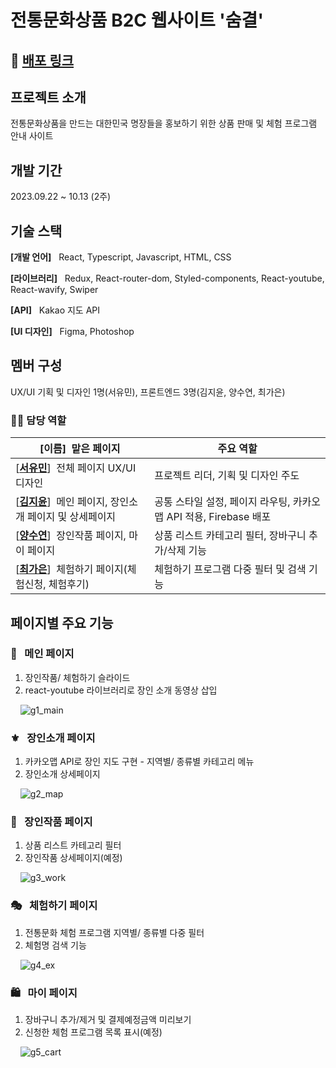 # 전통문화상품 B2C 웹사이트 '숨결'

## 🔗 [배포 링크](https://sumgyeol-25e36.firebaseapp.com/)

## 프로젝트 소개

전통문화상품을 만드는 대한민국 명장들을 홍보하기 위한 상품 판매 및 체험 프로그램 안내 사이트

## 개발 기간

2023.09.22 ~ 10.13 (2주)

## 기술 스택

**[개발 언어]** &nbsp;&nbsp;React, Typescript, Javascript, HTML, CSS

**[라이브러리]** &nbsp;&nbsp;Redux, React-router-dom, Styled-components, React-youtube, React-wavify, Swiper

**[API]** &nbsp;&nbsp;Kakao 지도 API

**[UI 디자인]** &nbsp;&nbsp;Figma, Photoshop

## 멤버 구성

UX/UI 기획 및 디자인 1명(서유민), 프론트엔드 3명(김지윤, 양수연, 최가은)

### 💁‍♀️ 담당 역할

| [이름]&nbsp;&nbsp;맡은 페이지                                                                       | 주요 역할                                                         |
| --------------------------------------------------------------------------------------------------- | ----------------------------------------------------------------- |
| [**[서유민](https://github.com/sennaseo)**]&nbsp;&nbsp;전체 페이지 UX/UI 디자인                     | 프로젝트 리더, 기획 및 디자인 주도                                |
| [**[김지윤](https://github.com/luckylucyj)**]&nbsp;&nbsp;메인 페이지, 장인소개 페이지 및 상세페이지 | 공통 스타일 설정, 페이지 라우팅, 카카오맵 API 적용, Firebase 배포 |
| [**[양수연](https://github.com/yangux)**]&nbsp;&nbsp;장인작품 페이지, 마이 페이지                   | 상품 리스트 카테고리 필터, 장바구니 추가/삭제 기능                |
| [**[최가은](https://github.com/choigugu)**]&nbsp;&nbsp;체험하기 페이지(체험신청, 체험후기)          | 체험하기 프로그램 다중 필터 및 검색 기능                          |

## 페이지별 주요 기능

### 📜 &nbsp; 메인 페이지

1. 장인작품/ 체험하기 슬라이드
2. react-youtube 라이브러리로 장인 소개 동영상 삽입

&nbsp;&nbsp;&nbsp;&nbsp;![g1_main](https://github.com/yangux/sumgyeol/assets/59599645/0e1d7914-806f-406c-b6f1-2fe30b1a2d53)

### ⚜️ &nbsp; 장인소개 페이지

1. 카카오맵 API로 장인 지도 구현 - 지역별/ 종류별 카테고리 메뉴
2. 장인소개 상세페이지

&nbsp;&nbsp;&nbsp;&nbsp;![g2_map](https://github.com/yangux/sumgyeol/assets/59599645/8a481b0b-4da3-4d3c-9d48-3978631de418)

### 🏺 &nbsp; 장인작품 페이지

1. 상품 리스트 카테고리 필터
2. 장인작품 상세페이지(예정)

&nbsp;&nbsp;&nbsp;&nbsp;![g3_work](https://github.com/yangux/sumgyeol/assets/59599645/187696fb-e0b8-4b93-a390-77b0b79bf977)

### 🎭 &nbsp; 체험하기 페이지

1. 전통문화 체험 프로그램 지역별/ 종류별 다중 필터
2. 체험명 검색 기능

&nbsp;&nbsp;&nbsp;&nbsp;![g4_ex](https://github.com/yangux/sumgyeol/assets/59599645/b0e1f0eb-f7ca-4b82-aa02-740dc953bd91)

### 🛍 &nbsp; 마이 페이지

1. 장바구니 추가/제거 및 결제예정금액 미리보기
2. 신청한 체험 프로그램 목록 표시(예정)

&nbsp;&nbsp;&nbsp;&nbsp;![g5_cart](https://github.com/yangux/sumgyeol/assets/59599645/37a96b39-5ed9-448c-8f87-70c80a56f737)
